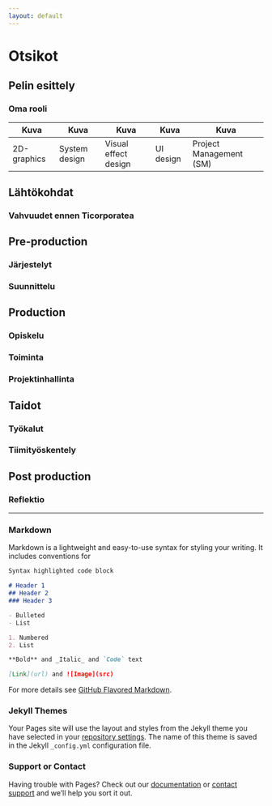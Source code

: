 ```yaml
---
layout: default
---
```

# Otsikot
## Pelin esittely
### Oma rooli
Kuva | Kuva  | Kuva | Kuva | Kuva 
---- | ---- |  ---- | ---- |  ----
2D-graphics | System design | Visual effect design | UI design | Project Management (SM) 

## Lähtökohdat

### Vahvuudet ennen Ticorporatea

## Pre-production
### Järjestelyt
### Suunnittelu

## Production
### Opiskelu
### Toiminta
### Projektinhallinta

## Taidot
### Työkalut
### Tiimityöskentely

## Post production
### Reflektio





---
### Markdown

Markdown is a lightweight and easy-to-use syntax for styling your writing. It includes conventions for

```markdown
Syntax highlighted code block

# Header 1
## Header 2
### Header 3

- Bulleted
- List

1. Numbered
2. List

**Bold** and _Italic_ and `Code` text

[Link](url) and ![Image](src)
```

For more details see [GitHub Flavored Markdown](https://guides.github.com/features/mastering-markdown/).

### Jekyll Themes

Your Pages site will use the layout and styles from the Jekyll theme you have selected in your [repository settings](https://github.com/multtari-student/portfolio.github.io/settings/pages). The name of this theme is saved in the Jekyll `_config.yml` configuration file.

### Support or Contact

Having trouble with Pages? Check out our [documentation](https://docs.github.com/categories/github-pages-basics/) or [contact support](https://support.github.com/contact) and we’ll help you sort it out.

